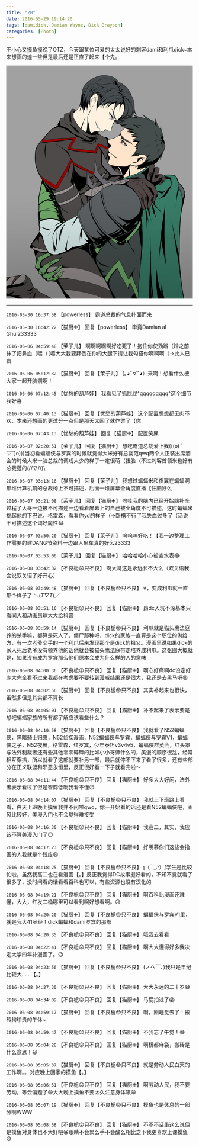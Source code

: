 ```yaml
---
title: "28"
date: 2016-05-29 19:14:20
tags: [damidick, Damian Wayne, Dick Grayson]
categories: [Photo]
---
```


<p>不小心又摸鱼摸晚了OTZ，今天跟某位可爱的太太说好的刺客dami和利爪dick~本来想画的煌一些但是最后还是正直了起来【个鬼。</p>

![](https://raw.githubusercontent.com/alicewish/meowchain247/master/img_cVZNdzJtQk9JV2NMMThONjVLRzlWL2ZWWk1JNmtiSGVmc2YyS1RNSWVNMU1HTjc2eDgrRktnPT0.jpg)

---

`2016-05-30 16:37:58` 【powerless】 霸道总裁的气息扑面而来

`2016-05-30 16:42:22` 【猫厨✙】 回复【powerless】 毕竟Damian al Ghul233333

`2016-06-06 04:59:48` 【茉子儿】 啊啊啊啊啊好吃死了！抱住你使劲蹭（蹭之前抹了把鼻血（喂（（嘤大大我要拜倒在你的大腿下请让我勾搭你啊啊啊（→此人已疯

`2016-06-06 05:12:32` 【猫厨✙】 回复【茉子儿】 (｡◕ˇ∀ˇ◕）来啊！想看什么梗大家一起开脑洞啊！

`2016-06-06 07:12:45` 【忧愁的葫芦娃】 我看见了抓屁屁^qqqqqqqqq^这个细节我好喜

`2016-06-06 07:40:13` 【猫厨✙】 回复【忧愁的葫芦娃】 这个配置想想都无肉不欢，本来还想画的更过分一点但是那天太困了就作罢了【你

`2016-06-06 07:43:13` 【忧愁的葫芦娃】 回复【猫厨✙】 配置笑尿

`2016-06-07 02:20:51` 【茉子儿】 回复【猫厨✙】 想吃霸道总裁爱上我(((o(*ﾟ▽ﾟ*)o)))当初看蝙蝠侠与罗宾的时候就觉得大米好有总裁范qwq两个人正装出席酒会的时候大米一脸总裁的调戏大少的样子一定很萌（捂脸（不过刺客首领米也好有总裁范的\(//∇//)\

`2016-06-07 03:13:16` 【猫厨✙】 回复【茉子儿】 我想过蝙蝠米和夜翼在蝙蝠洞那堆计算机前的总裁椅上不可描述，后面一堆屏幕全角度直播【住脑好么

`2016-06-07 03:21:08` 【茉子儿】 回复【猫厨✙】 呜哇我的脑内已经开始脑补全过程了大哥一边被不可描述一边看着屏幕上的自己被全角度不可描述，这时蝙蝠米挑起他的下巴说，格雷森，看看你yd的样子（→卧槽不行了我失血过多了（话说不可描述这个词好魔性😂

`2016-06-07 03:50:20` 【猫厨✙】 回复【茉子儿】 呜呜呜好吃！【我一边整理工作需要的建DANG节资料一边跟人飙车真的好么23333

`2016-06-07 03:53:06` 【茉子儿】 回复【猫厨✙】 哈哈哈哈小心被查水表😂

`2016-06-08 03:42:32` 【不良栀😡只不良】 啊大哥这是永远长不大么（双关语我会说双关语了好开心）

`2016-06-08 03:49:48` 【猫厨✙】 回复【不良栀😡只不良】 √，变成利爪就一直那个样子了 ＼(*T▽T*)／

`2016-06-08 03:51:16` 【不良栀😡只不良】 回复【猫厨✙】 昂dc入坑不深基本只看同人和动画昂球大大给科普

`2016-06-08 03:59:14` 【猫厨✙】 回复【不良栀😡只不良】 利爪就是猫头鹰法庭养的杀手嘛，都算是死人了，僵尸那种吧，dick的家族一直算是这个职位的供给方，有一次老爷交手的一个利爪后来发现那个是dick的祖父。漫画里说如果dick的家人死后老爷没有领养他的话他就会被猫头鹰法庭带走培养成利爪。这张图大概就是，如果没有成为罗宾那么他们原本会成为什么样的人的意味

`2016-06-08 04:00:36` 【不良栀😡只不良】 回复【猫厨✙】 啊心好痛啊dc设定好庞大完全看不过来我都在考虑要不要转到漫威结果还是很大，我还是去黑马吧😩

`2016-06-08 04:02:56` 【猫厨✙】 回复【不良栀😡只不良】 其实补起来也很快，虽然多但是其实都不算长

`2016-06-08 04:05:01` 【不良栀😡只不良】 回复【猫厨✙】 补不起来了表示要是想吧蝙蝠家族的所有都了解应该看些什么？

`2016-06-08 04:10:58` 【猫厨✙】 回复【不良栀😡只不良】 我就看了N52蝙蝠侠，黑暗骑士归来，N52侦探漫画，N52蝙蝠侠与罗宾，蝙蝠侠与罗宾V1，蝙蝠侠之子，N52夜翼，格雷森，红罗宾，少年泰坦v3v4v5，蝙蝠侠群英会，红头罩与法外制裁者还有些其他零零碎碎的比如小小哥谭什么的，美漫的顺序很乱，经常相互穿插，所以就看了这部就要补另一部，最后就停不下来了看了很多，还有些部分在正义联盟和邪恶永恒里，反正很好看一下子就看完啦～

`2016-06-08 04:11:44` 【不良栀😡只不良】 回复【猫厨✙】 好多大大好闲，法外者表示看过了但是智商低啊我看不懂😥

`2016-06-08 04:14:07` 【猫厨✙】 回复【不良栀😡只不良】 我就上下班路上看看，白天上班晚上摸鱼我并不闲啦qwq，你一开始看的话还是看N52蝙蝠侠吧，画风比较好，美漫入门也不会觉得难接受

`2016-06-08 04:16:30` 【不良栀😡只不良】 回复【猫厨✙】 我高二，其实，我应该不算美漫入门了😶

`2016-06-08 04:17:23` 【不良栀😡只不良】 回复【猫厨✙】 好羡慕你们这些会撸画的人我就是个残废😩

`2016-06-08 04:18:25` 【猫厨✙】 回复【不良栀😡只不良】 ʅ（‾◡◝）ʃ学生是比较忙啦，虽然我高二也在看漫画【。】反正我觉得DC故事挺好看的，不知不觉就看了很多了，没时间看的话看看百科也可以，有些资源也没有汉化的

`2016-06-08 04:19:21` 【不良栀😡只不良】 回复【猫厨✙】 啊百科比漫画还难懂，大大，红发二桶哪里可以看到啊好想看啊。😥

`2016-06-08 04:20:20` 【猫厨✙】 回复【不良栀😡只不良】 蝙蝠侠与罗宾V1里，就是我大41圣经！dick蝙蝠和dami罗宾的那部

`2016-06-08 04:20:35` 【不良栀😡只不良】 回复【猫厨✙】 哦我去看看

`2016-06-08 04:22:41` 【不良栀😡只不良】 回复【猫厨✙】 啊大大懂得好多我决定大学四年补漫画了。😥

`2016-06-08 04:23:56` 【猫厨✙】 回复【不良栀😡只不良】 (ノへ￣、)我只是年纪比较大……【。】

`2016-06-08 04:27:30` 【不良栀😡只不良】 回复【猫厨✙】 大大永远的二十岁😅

`2016-06-08 04:34:09` 【不良栀😡只不良】 回复【猫厨✙】 马屁拍过了😱

`2016-06-08 04:59:17` 【猫厨✙】 回复【不良栀😡只不良】 啊，刚睡觉去了！搬砖狗珍贵的午休~

`2016-06-08 04:59:47` 【不良栀😡只不良】 回复【猫厨✙】 不我忘了午觉！😅

`2016-06-08 05:04:28` 【不良栀😡只不良】 回复【猫厨✙】 啊桥都麻袋，搬砖是什么意思！😃

`2016-06-08 05:05:37` 【猫厨✙】 回复【不良栀😡只不良】 就是劳动人民白天的工作啊。。对应晚上回家的摸鱼【。】

`2016-06-08 05:06:51` 【不良栀😡只不良】 回复【猫厨✙】 啊劳动人民，我不要劳动，等会偏题了😅大大晚上摸鱼不要太久注意身体嗷😁

`2016-06-08 05:07:19` 【猫厨✙】 回复【不良栀😡只不良】 摸鱼也是休息的一部分啊WWW

`2016-06-08 05:08:58` 【不良栀😡只不良】 回复【猫厨✙】 不不不话虽这么说但是摸鱼对身体也不大好吧😀眼睛不会累么手不会酸么相比之下我更喜欢上课摸鱼😅

